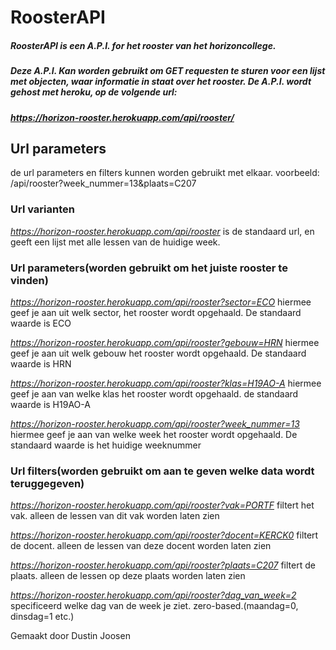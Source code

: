 # RoosterAPI
##### RoosterAPI is een A.P.I. for het rooster van het horizoncollege.

##### Deze A.P.I. Kan worden gebruikt om GET requesten te sturen voor een lijst met objecten, waar informatie in staat over het rooster. De A.P.I. wordt gehost met heroku, op de volgende url:
##### *https://horizon-rooster.herokuapp.com/api/rooster/*

## Url parameters

de url parameters en filters kunnen worden gebruikt met elkaar. voorbeeld: /api/rooster?week_nummer=13&plaats=C207

### Url varianten

*https://horizon-rooster.herokuapp.com/api/rooster*
is de standaard url, en geeft een lijst met alle lessen van de huidige week.


### Url parameters(worden gebruikt om het juiste rooster te vinden)

*https://horizon-rooster.herokuapp.com/api/rooster?sector=ECO*
hiermee geef je aan uit welk sector, het rooster wordt opgehaald. De standaard waarde is ECO

*https://horizon-rooster.herokuapp.com/api/rooster?gebouw=HRN*
hiermee geef je aan uit welk gebouw het rooster wordt opgehaald. De standaard waarde is HRN

*https://horizon-rooster.herokuapp.com/api/rooster?klas=H19AO-A*
hiermee geef je aan van welke klas het rooster wordt opgehaald. de standaard waarde is H19AO-A

*https://horizon-rooster.herokuapp.com/api/rooster?week_nummer=13*
hiermee geef je aan van welke week het rooster wordt opgehaald. De standaard waarde is het huidige weeknummer



### Url filters(worden gebruikt om aan te geven welke data wordt teruggegeven)



*https://horizon-rooster.herokuapp.com/api/rooster?vak=PORTF*
filtert het vak. alleen de lessen van dit vak worden laten zien

*https://horizon-rooster.herokuapp.com/api/rooster?docent=KERCK0*
filtert de docent. alleen de lessen van deze docent worden laten zien

*https://horizon-rooster.herokuapp.com/api/rooster?plaats=C207*
filtert de plaats. alleen de lessen op deze plaats worden laten zien

*https://horizon-rooster.herokuapp.com/api/rooster?dag_van_week=2*
specificeerd welke dag van de week je ziet. zero-based.(maandag=0, dinsdag=1 etc.)





Gemaakt door Dustin Joosen